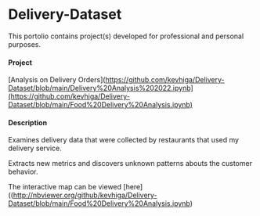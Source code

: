 # Delivery-Dataset

This portolio contains project(s) developed for professional and personal purposes.

#### Project
[Analysis on Delivery Orders](https://github.com/kevhiga/Delivery-Dataset/blob/main/Delivery%20Analysis%202022.ipynb](https://github.com/kevhiga/Delivery-Dataset/blob/main/Food%20Delivery%20Analysis.ipynb)

#### Description
Examines delivery data that were collected by restaurants that used my delivery service. 

Extracts new metrics and discovers unknown patterns abouts the customer behavior. 

The interactive map can be viewed [here]((http://nbviewer.org/github/kevhiga/Delivery-Dataset/blob/main/Food%20Delivery%20Analysis.ipynb)

